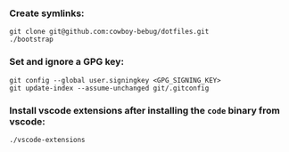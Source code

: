 ### Create symlinks:

```
git clone git@github.com:cowboy-bebug/dotfiles.git
./bootstrap
```

### Set and ignore a GPG key:

```
git config --global user.signingkey <GPG_SIGNING_KEY>
git update-index --assume-unchanged git/.gitconfig
```

### Install vscode extensions after installing the `code` binary from vscode:

```
./vscode-extensions
```
